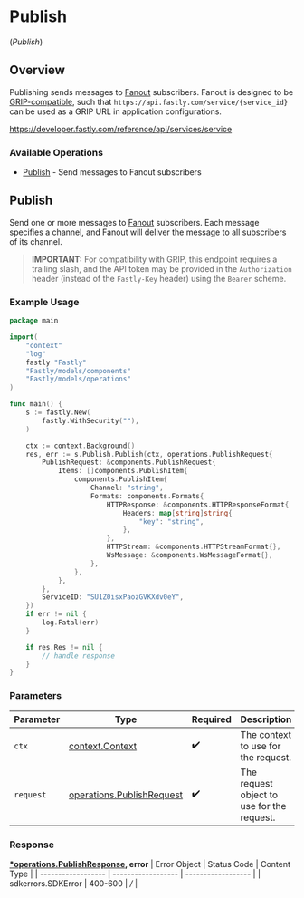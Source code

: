 # Publish
(*Publish*)

## Overview

Publishing sends messages to [Fanout](https://developer.fastly.com/learning/concepts/real-time-messaging/fanout) subscribers. Fanout is designed to be [GRIP-compatible](https://pushpin.org/docs/protocols/grip/), such that `https://api.fastly.com/service/{service_id}` can be used as a GRIP URL in application configurations.

<https://developer.fastly.com/reference/api/services/service>
### Available Operations

* [Publish](#publish) - Send messages to Fanout subscribers

## Publish

Send one or more messages to [Fanout](https://developer.fastly.com/learning/concepts/real-time-messaging/fanout) subscribers. Each message specifies a channel, and Fanout will deliver the message to all subscribers of its channel.
> **IMPORTANT:** For compatibility with GRIP, this endpoint requires a trailing slash, and the API token may be provided in the `Authorization` header (instead of the `Fastly-Key` header) using the `Bearer` scheme.


### Example Usage

```go
package main

import(
	"context"
	"log"
	fastly "Fastly"
	"Fastly/models/components"
	"Fastly/models/operations"
)

func main() {
    s := fastly.New(
        fastly.WithSecurity(""),
    )

    ctx := context.Background()
    res, err := s.Publish.Publish(ctx, operations.PublishRequest{
        PublishRequest: &components.PublishRequest{
            Items: []components.PublishItem{
                components.PublishItem{
                    Channel: "string",
                    Formats: components.Formats{
                        HTTPResponse: &components.HTTPResponseFormat{
                            Headers: map[string]string{
                                "key": "string",
                            },
                        },
                        HTTPStream: &components.HTTPStreamFormat{},
                        WsMessage: &components.WsMessageFormat{},
                    },
                },
            },
        },
        ServiceID: "SU1Z0isxPaozGVKXdv0eY",
    })
    if err != nil {
        log.Fatal(err)
    }

    if res.Res != nil {
        // handle response
    }
}
```

### Parameters

| Parameter                                                              | Type                                                                   | Required                                                               | Description                                                            |
| ---------------------------------------------------------------------- | ---------------------------------------------------------------------- | ---------------------------------------------------------------------- | ---------------------------------------------------------------------- |
| `ctx`                                                                  | [context.Context](https://pkg.go.dev/context#Context)                  | :heavy_check_mark:                                                     | The context to use for the request.                                    |
| `request`                                                              | [operations.PublishRequest](../../models/operations/publishrequest.md) | :heavy_check_mark:                                                     | The request object to use for the request.                             |


### Response

**[*operations.PublishResponse](../../models/operations/publishresponse.md), error**
| Error Object       | Status Code        | Content Type       |
| ------------------ | ------------------ | ------------------ |
| sdkerrors.SDKError | 400-600            | */*                |
